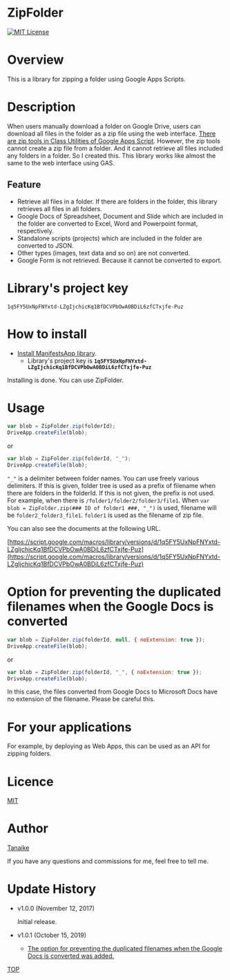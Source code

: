 # ZipFolder

<a name="top"></a>
[![MIT License](http://img.shields.io/badge/license-MIT-blue.svg?style=flat)](LICENCE)

<a name="overview"></a>

# Overview

This is a library for zipping a folder using Google Apps Scripts.

<a name="description"></a>

# Description

When users manually download a folder on Google Drive, users can download all files in the folder as a zip file using the web interface. [There are zip tools in Class Utilities of Google Apps Script](https://developers.google.com/apps-script/reference/utilities/utilities). However, the zip tools cannot create a zip file from a folder. And it cannot retrieve all files included any folders in a folder. So I created this. This library works like almost the same to the web interface using GAS.

## Feature

- Retrieve all files in a folder. If there are folders in the folder, this library retrieves all files in all folders.
- Google Docs of Spreadsheet, Document and Slide which are included in the folder are converted to Excel, Word and Powerpoint format, respectively.
- Standalone scripts (projects) which are included in the folder are converted to JSON.
- Other types (images, text data and so on) are not converted.
- Google Form is not retrieved. Because it cannot be converted to export.

# Library's project key

```
1q5FY5UxNpFNYxtd-LZgIjchicKq1BfDCVPbOwA0BDiL6zfCTxjfe-Puz
```

# How to install

- [Install ManifestsApp library](https://developers.google.com/apps-script/guides/libraries).
  - Library's project key is **`1q5FY5UxNpFNYxtd-LZgIjchicKq1BfDCVPbOwA0BDiL6zfCTxjfe-Puz`**

Installing is done. You can use ZipFolder.

# Usage

```javascript
var blob = ZipFolder.zip(folderId);
DriveApp.createFile(blob);
```

or

```javascript
var blob = ZipFolder.zip(folderId, "_");
DriveApp.createFile(blob);
```

`"_"` is a delimiter between folder names. You can use freely various delimiters. If this is given, folder tree is used as a prefix of filename when there are folders in the folderId. If this is not given, the prefix is not used. For example, when there is `/folder1/folder2/folder3/file1`. When `var blob = ZipFolder.zip(### ID of folder1 ###, "_")` is used, filename will be `folder2_folder3_file1`. `folder1` is used as the filename of zip file.

You can also see the documents at the following URL.

[https://script.google.com/macros/library/versions/d/1q5FY5UxNpFNYxtd-LZgIjchicKq1BfDCVPbOwA0BDiL6zfCTxjfe-Puz](https://script.google.com/macros/library/versions/d/1q5FY5UxNpFNYxtd-LZgIjchicKq1BfDCVPbOwA0BDiL6zfCTxjfe-Puz)

<a name="option1"></a>

# Option for preventing the duplicated filenames when the Google Docs is converted

```javascript
var blob = ZipFolder.zip(folderId, null, { noExtension: true });
DriveApp.createFile(blob);
```

or

```javascript
var blob = ZipFolder.zip(folderId, "_", { noExtension: true });
DriveApp.createFile(blob);
```

In this case, the files converted from Google Docs to Microsoft Docs have no extension of the filename. Please be careful this.

# For your applications

For example, by deploying as Web Apps, this can be used as an API for zipping folders.

<a name="licence"></a>

# Licence

[MIT](LICENCE)

<a name="author"></a>

# Author

[Tanaike](https://tanaikech.github.io/about/)

If you have any questions and commissions for me, feel free to tell me.

<a name="updatehistory"></a>

# Update History

- v1.0.0 (November 12, 2017)

  Initial release.

- v1.0.1 (October 15, 2019)

  - [The option for preventing the duplicated filenames when the Google Docs is converted was added.](#option1)

[TOP](#top)
